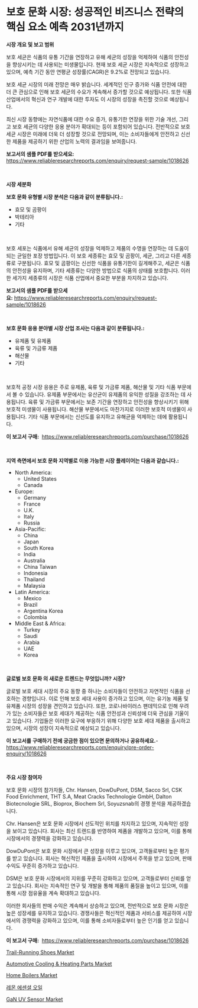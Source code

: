 <p><h1>보호 문화 시장: 성공적인 비즈니스 전략의 핵심 요소 예측 2031년까지</h1></p><p><strong>시장 개요 및 보고 범위</strong></p>
<p><p>보호 세균은 식품의 유통 기간을 연장하고 유해 세균의 성장을 억제하여 식품의 안전성을 향상시키는 데 사용되는 미생물입니다. 현재 보호 세균 시장은 지속적으로 성장하고 있으며, 예측 기간 동안 연평균 성장률(CAGR)은 9.2%로 전망되고 있습니다. </p><p>보호 세균 시장의 미래 전망은 매우 밝습니다. 세계적인 인구 증가와 식품 안전에 대한 더 큰 관심으로 인해 보호 세균의 수요가 계속해서 증가할 것으로 예상됩니다. 또한 식품 산업에서의 혁신과 연구 개발에 대한 투자도 이 시장의 성장을 촉진할 것으로 예상됩니다. </p><p>최신 시장 동향에는 자연식품에 대한 수요 증가, 유통기한 연장을 위한 기술 개선, 그리고 보호 세균의 다양한 응용 분야가 확대되는 등이 포함되어 있습니다. 전반적으로 보호 세균 시장은 미래에 더욱 더 성장할 것으로 전망되며, 이는 소비자들에게 안전하고 신선한 제품을 제공하기 위한 산업의 노력의 결과임을 보여줍니다.</p></p>
<p><strong>보고서의 샘플 PDF를 받으세요:</strong> <a href="https://www.reliableresearchreports.com/enquiry/request-sample/1018626">https://www.reliableresearchreports.com/enquiry/request-sample/1018626</a></p>
<p>&nbsp;</p>
<p><strong>시장 세분화</strong></p>
<p><strong>보호 문화 유형별 시장 분석은 다음과 같이 분류됩니다.:</strong></p>
<p><ul><li>효모 및 곰팡이</li><li>박테리아</li><li>기타</li></ul></p>
<p>&nbsp;</p>
<p><p>보호 세포는 식품에서 유해 세균의 성장을 억제하고 제품의 수명을 연장하는 데 도움이 되는 균일한 포장 방법입니다. 이 보호 세종류는 효모 및 곰팡이, 세균, 그리고 다른 세종류로 구분됩니다. 효모 및 곰팡이는 신선한 식품을 유통기한이 길게해주고, 세균은 식품의 안전성을 유지하며, 기타 세종류는 다양한 방법으로 식품의 상태를 보호합니다. 이러한 세가지 세종류의 시장은 식품 산업에서 중요한 부분을 차지하고 있습니다.</p></p>
<p><strong>보고서의 샘플 PDF를 받으세요:</strong>&nbsp;<a href="https://www.reliableresearchreports.com/enquiry/request-sample/1018626">https://www.reliableresearchreports.com/enquiry/request-sample/1018626</a></p>
<p>&nbsp;</p>
<p><strong> 보호 문화 응용 분야별 시장 산업 조사는 다음과 같이 분류됩니다.:</strong></p>
<p><ul><li>유제품 및 유제품</li><li>육류 및 가금류 제품</li><li>해산물</li><li>기타</li></ul></p>
<p>&nbsp;</p>
<p><p>보호적 공정 시장 응용은 주로 유제품, 육류 및 가금류 제품, 해산물 및 기타 식품 부문에서 볼 수 있습니다. 유제품 부문에서는 유산균이 유제품의 유익한 성질을 강조하는 데 사용됩니다. 육류 및 가금류 부문에서는 보존 기간을 연장하고 안전성을 향상시키기 위해 보호적 미생물이 사용됩니다. 해산물 부문에서도 마찬가지로 이러한 보호적 미생물이 사용됩니다. 기타 식품 부문에서는 신선도를 유지하고 유해균을 억제하는 데에 활용됩니다.</p></p>
<p><strong>이 보고서 구매:</strong>&nbsp; <a href="https://www.reliableresearchreports.com/purchase/1018626">https://www.reliableresearchreports.com/purchase/1018626</a></p>
<p>&nbsp;</p>
<p><strong>지역 측면에서 보호 문화 지역별로 이용 가능한 시장 플레이어는 다음과 같습니다.:</strong></p>
<p><ul>
    <li>
        North America:
        <ul>
            <li>United States</li>
            <li>Canada</li>
        </ul>
    </li>
    <li>
        Europe:
        <ul>
            <li>Germany</li>
            <li>France</li>
            <li>U.K.</li>
            <li>Italy</li>
            <li>Russia</li>
        </ul>
    </li>
    <li>
        Asia-Pacific:
        <ul>
            <li>China</li>
            <li>Japan</li>
            <li>South Korea</li>
            <li>India</li>
            <li>Australia</li>
            <li>China Taiwan</li>
            <li>Indonesia</li>
            <li>Thailand</li>
            <li>Malaysia</li>
        </ul>
    </li>
    <li>
        Latin America:
        <ul>
            <li>Mexico</li>
            <li>Brazil</li>
            <li>Argentina Korea</li>
            <li>Colombia</li>
        </ul>
    </li>
    <li>
        Middle East & Africa:
        <ul>
            <li>Turkey</li>
            <li>Saudi</li>
            <li>Arabia</li>
            <li>UAE</li>
            <li>Korea</li>
        </ul>
    </li>
    </ul></p>
<p>&nbsp;</p>
<p><strong>글로벌 보호 문화 의 새로운 트렌드는 무엇입니까? 시장?</strong></p>
<p><p>글로벌 보호 세대 시장의 주요 동향 중 하나는 소비자들이 안전하고 자연적인 식품을 선호하는 경향입니다. 이로 인해 보호 세대 사용이 증가하고 있으며, 이는 유기농 제품 및 유제품 시장의 성장을 견인하고 있습니다. 또한, 코로나바이러스 팬데믹으로 인해 우려가 있는 소비자들은 보호 세대가 제공하는 식품 안전성과 신뢰성에 더욱 관심을 기울이고 있습니다. 기업들은 이러한 요구에 부응하기 위해 다양한 보호 세대 제품을 출시하고 있으며, 시장의 성장이 지속적으로 예상되고 있습니다.</p></p>
<p><strong>이 보고서를 구매하기 전에 궁금한 점이 있으면 문의하거나 공유하세요.</strong>- <a href="https://www.reliableresearchreports.com/enquiry/pre-order-enquiry/1018626">https://www.reliableresearchreports.com/enquiry/pre-order-enquiry/1018626</a></p>
<p>&nbsp;</p>
<p><strong>주요 시장 참여자</strong></p>
<p><p>보호 문화 시장의 참가자들, Chr. Hansen, DowDuPont, DSM, Sacco Srl, CSK Food Enrichment, THT S.A, Meat Cracks Technologie GmbH, Dalton Biotecnologie SRL, Bioprox, Biochem Srl, Soyuzsnab의 경쟁 분석을 제공하겠습니다.</p><p>Chr. Hansen은 보호 문화 시장에서 선도적인 위치를 차지하고 있으며, 지속적인 성장을 보이고 있습니다. 회사는 최신 트렌드를 반영하여 제품을 개발하고 있으며, 이를 통해 시장에서의 경쟁력을 강화하고 있습니다.</p><p>DowDuPont은 보호 문화 시장에서 큰 성장을 이루고 있으며, 고객들로부터 높은 평가를 받고 있습니다. 회사는 혁신적인 제품을 출시하여 시장에서 주목을 받고 있으며, 판매 수익도 꾸준히 증가하고 있습니다.</p><p>DSM은 보호 문화 시장에서의 지위를 꾸준히 강화하고 있으며, 고객들로부터 신뢰를 얻고 있습니다. 회사는 지속적인 연구 및 개발을 통해 제품의 품질을 높이고 있으며, 이를 통해 시장 점유율을 계속 확대하고 있습니다.</p><p>이러한 회사들의 판매 수익은 계속해서 상승하고 있으며, 전반적으로 보호 문화 시장은 높은 성장세를 유지하고 있습니다. 경쟁사들은 혁신적인 제품과 서비스를 제공하여 시장에서의 경쟁력을 강화하고 있으며, 이를 통해 소비자들로부터 높은 인기를 얻고 있습니다.</p></p>
<p><strong>이 보고서 구매:</strong>&nbsp;&nbsp;<a href="https://www.reliableresearchreports.com/purchase/1018626">https://www.reliableresearchreports.com/purchase/1018626</a></p>
<p><p><a href="https://butternut-bug-553.notion.site/Trail-Running-Shoes-Market-Dynamics-2024-2031-Also-about-Its-Market-Trends-Projections-and-Opport-6f2ba40d612b42b4aa98aca0b87510aa">Trail-Running Shoes Market</a></p><p><a href="https://issuu.com/reportprime-2/docs/automotive-cooling-heating-parts-market-size-2030.">Automotive Cooling & Heating Parts Market</a></p><p><a href="https://issuu.com/reportprime-2/docs/home-boilers-market-size-2030.pptx">Home Boilers Market</a></p><p><a href="https://github.com/trmesnao7959541/Market-Research-Report-List-1/blob/main/4764622185624.md">레몬 에센셜 오일</a></p><p><a href="https://github.com/jhcraigie/Market-Research-Report-List-2/blob/main/gan-uv-sensor-market.md">GaN UV Sensor Market</a></p></p>
